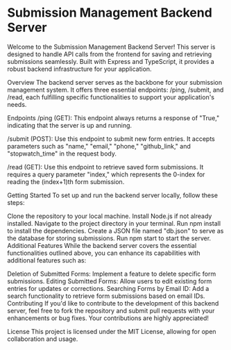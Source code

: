 
# Submission Management Backend Server

Welcome to the Submission Management Backend Server! This server is designed to handle API calls from the frontend for saving and retrieving submissions seamlessly. Built with Express and TypeScript, it provides a robust backend infrastructure for your application.

Overview
The backend server serves as the backbone for your submission management system. It offers three essential endpoints: /ping, /submit, and /read, each fulfilling specific functionalities to support your application's needs.

Endpoints
/ping (GET):
This endpoint always returns a response of "True," indicating that the server is up and running.

/submit (POST):
Use this endpoint to submit new form entries. It accepts parameters such as "name," "email," "phone," "github_link," and "stopwatch_time" in the request body.

/read (GET):
Use this endpoint to retrieve saved form submissions. It requires a query parameter "index," which represents the 0-index for reading the (index+1)th form submission.

Getting Started
To set up and run the backend server locally, follow these steps:

Clone the repository to your local machine.
Install Node.js if not already installed.
Navigate to the project directory in your terminal.
Run npm install to install the dependencies.
Create a JSON file named "db.json" to serve as the database for storing submissions.
Run npm start to start the server.
Additional Features
While the backend server covers the essential functionalities outlined above, you can enhance its capabilities with additional features such as:

Deletion of Submitted Forms: Implement a feature to delete specific form submissions.
Editing Submitted Forms: Allow users to edit existing form entries for updates or corrections.
Searching Forms by Email ID: Add a search functionality to retrieve form submissions based on email IDs.
Contributing
If you'd like to contribute to the development of this backend server, feel free to fork the repository and submit pull requests with your enhancements or bug fixes. Your contributions are highly appreciated!

License
This project is licensed under the MIT License, allowing for open collaboration and usage.

